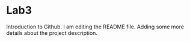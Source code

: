 # Lab3
Introduction to Github.
I am editing the README file. Adding some more details about the project description.
